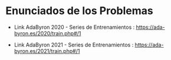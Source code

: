 # Enunciados de los Problemas

- Link AdaByron 2020 - Series de Entrenamientos :  https://ada-byron.es/2020/train.php#/1

- Link AdaByron 2021 - Series de Entrenamientos : https://ada-byron.es/2021/train.php#/1
